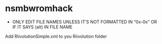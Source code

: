 # nsmbwromhack

- ONLY EDIT FILE NAMES UNLESS IT’S NOT FORMATTED IN “0x-0x” OR IF IT SAYS (alt) IN FILE NAME

Add RiivolutionSimple.xml to you Riivolution folder
